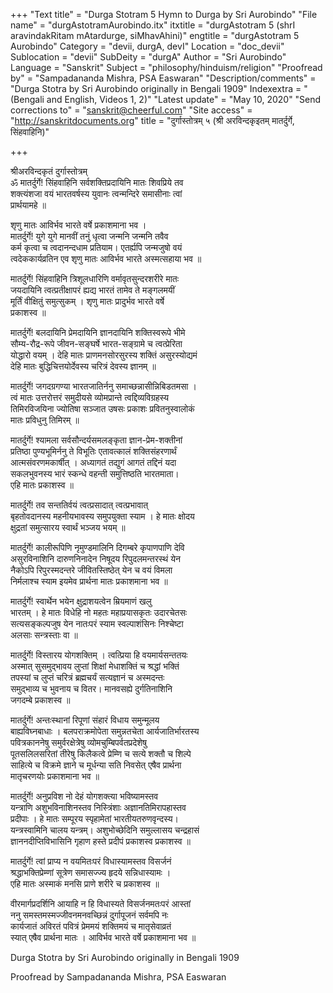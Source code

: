 +++
"Text title" = "Durga Stotram 5 Hymn to Durga by Sri Aurobindo"
"File name" = "durgAstotramAurobindo.itx"
itxtitle = "durgAstotram 5 (shrI aravindakRitam mAtardurge, siMhavAhini)"
engtitle = "durgAstotram 5 Aurobindo"
Category = "devii, durgA, devI"
Location = "doc_devii"
Sublocation = "devii"
SubDeity = "durgA"
Author = "Sri Aurobindo"
Language = "Sanskrit"
Subject = "philosophy/hinduism/religion"
"Proofread by" = "Sampadananda Mishra, PSA Easwaran"
"Description/comments" = "Durga Stotra by Sri Aurobindo originally in Bengali 1909"
Indexextra = "(Bengali and English, Videos 1, 2)"
"Latest update" = "May 10, 2020"
"Send corrections to" = "sanskrit@cheerful.com"
"Site access" = "http://sanskritdocuments.org"
title = "दुर्गास्तोत्रम् ५ (श्री अरविन्दकृइतम् मातर्दुर्गे, सिंहवाहिनि)"

+++
  
 श्रीअरविन्दकृतं दुर्गास्तोत्रम्   
ॐ मातर्दुर्गे! सिंहवाहिनि सर्वशक्तिप्रदायिनि मातः शिवप्रिये तव  
शक्त्यंशजा वयं भारतवर्षस्य युवानः त्वन्मन्दिरे समासीनाः त्वां  
प्रार्थयामहे ॥  
  
श‍ृणु मातः आविर्भव भारते वर्षे प्रकाशमाना भव ।  
मातर्दुर्गे! युगे युगे मानवीं तनुं धृत्वा जन्मनि जन्मनि तवैव  
कर्म कृत्वा च त्वदानन्दधाम प्रतियाम। एतर्ह्यपि जन्मजुषो वयं  
त्वदेककार्यव्रतिन एव श‍ृणु मातः आविर्भव भारते अस्मत्सहाया भव ॥  
  
मातर्दुर्गे! सिंहवाहिनि त्रिशूलधारिणि वर्मावृतसुन्दरशरीरे मातः  
जयदायिनि त्वत्प्रतीक्षापरं ह्यद्य भारतं तामेव ते मङ्गलमयीं  
मूर्तिं वीक्षितुं समुत्सुकम् । श‍ृणु मातः प्रादुर्भव भारते वर्षे  
प्रकाशस्व ॥  
  
मातर्दुर्गे! बलदायिनि प्रेमदायिनि ज्ञानदायिनि शक्तिस्वरूपे भीमे  
सौम्य-रौद्र-रूपे जीवन-सङ्घर्षे भारत-सङ्ग्रामे च त्वत्प्रेरिता  
योद्धारो वयम् । देहि मातः प्राणमनसोरसुरस्य शक्तिं असुरस्योद्यमं  
देहि मातः बुद्धिचित्तयोर्देवस्य चरित्रं देवस्य ज्ञानम् ॥  
  
मातर्दुर्गे! जगदग्रगण्या भारतजातिर्ननु समाच्छन्नासीन्निबिडतमसा ।  
त्वं मातः उत्तरोत्तरं समुदीयसे व्योमप्रान्ते त्वद्दिव्यविग्रहस्य  
तिमिरविजयिना ज्योतिषा सञ्जात उषसः प्रकाशः प्रवितनुस्वालोकं  
मातः प्रविधुनु तिमिरम् ॥  
  
मातर्दुर्गे! श्यामला सर्वसौन्दर्यसमलङ्कृता ज्ञान-प्रेम-शक्तीनां  
प्रतिष्ठा पुण्यभूमिर्ननु ते विभूतिः एतावत्कालं शक्तिसंहरणार्थं  
आत्मसंवरणमकार्षीत् । अध्यागतं तद्युगं आगतं तद्दिनं यदा  
सकलभुवनस्य भारं स्कन्धे वहन्ती समुत्तिष्ठति भारतमाता।  
एहि मातः प्रकाशस्व ॥  
  
मातर्दुर्गे! तव सन्ततिर्वयं त्वत्प्रसादात् त्वत्प्रभावात्  
बृहतोवदानस्य महनीयभावस्य समुपयुक्ता स्याम । हे मातः क्षोदय  
क्षुद्रतां समुत्सारय स्वार्थं भञ्जय भयम् ॥  
  
मातर्दुर्गे! कालीरूपिणि नृमुण्डमालिनि दिगम्बरे कृपाणपाणि देवि  
असुरविनाशिनि दारुणनिनादेन निषूदय रिपुदलमन्तरस्थं येन  
नैकोऽपि रिपुरस्मदन्तरे जीवितस्तिष्ठेत् येन च वयं विमला  
निर्मलाश्च स्याम इयमेव प्रार्थना मातः प्रकाशमाना भव ॥  
  
मातर्दुर्गे! स्वार्थेन भयेन क्षुद्राशयत्वेन म्रियमाणं खलु  
भारतम् । हे मातः विधेहि नो महतः महाप्रयासकृतः उदारचेतसः  
सत्यसङ्कल्पजुष येन नातःपरं स्याम स्वल्पाशंसिनः निश्चेष्टा  
अलसाः सन्त्रस्ताः वा ॥  
  
मातर्दुर्गे! विस्तारय योगशक्तिम् । त्वत्प्रिया हि वयमार्यसन्ततयः  
अस्मात् सुसमुद्भावय लुप्तां शिक्षां मेधाशक्तिं च श्रद्धां भक्तिं  
तपस्यां च लुप्तं चरित्रं ब्रह्मचर्यं सत्यज्ञानं च अस्मदन्तः  
समुद्भाव्य च भुवनाय च वितर। मानवसह्ये दुर्गतिनाशिनि  
जगदम्बे प्रकाशस्व ॥  
  
मातर्दुर्गे! अन्तःस्थानां रिपूणां संहारं विधाय समुन्मूलय  
बाह्यविघ्नबाधाः । बलपराक्रमोपेता समुन्नतचेता आर्यजातिर्भारतस्य  
पवित्रकाननेषु समुर्वरक्षेत्रेषु व्योमचुम्बिपर्वतप्रदेशेषु  
पूतसलिलसरितां तीरेषु किलैकत्वे प्रेम्णि च सत्ये शक्तौ च शिल्पे  
साहित्ये च विक्रमे ज्ञाने च मूर्धन्या सति निवसेत् एषैव प्रार्थना  
मातृचरणयोः प्रकाशमाना भव ॥  
  
मातर्दुर्गे! अनुप्रविश नो देहं योगशक्त्या भविष्यामस्तव  
यन्त्राणि अशुभविनाशिनस्तव निस्त्रिंशाः अज्ञानतिमिरापहास्तव  
प्रदीपाः । हे मातः सम्पूरय स्पृहामेतां भारतीयतरुणवृन्दस्य।  
यन्त्रस्वामिनि चालय यन्त्रम्। अशुभोच्छेदिनि समुल्लासय चन्द्रहासं  
ज्ञाननदीप्तिविभासिनि गृहाण हस्ते प्रदीपं प्रकाशस्व प्रकाशस्व ॥  
  
मातर्दुर्गे! त्वां प्राप्य न वयमितःपरं विधास्यामस्तव विसर्जनं  
श्रद्धाभक्तिप्रेम्णां सूत्रेण समासज्ज्य हृदये सन्निधास्यामः ।  
एहि मातः अस्माकं मनसि प्राणे शरीरे च प्रकाशस्व ॥  
  
वीरमार्गप्रदर्शिनि आयाहि न हि विधास्यते विसर्जनमतःपरं आस्तां  
ननु समस्तमस्मज्जीवनमनवच्छिन्नं दुर्गापूजनं सर्वमपि नः  
कार्यजातं अविरतं पवित्रं प्रेममयं शक्तिमयं च मातृसेवाव्रतं  
स्यात् एषैव प्रार्थना मातः । आविर्भव भारते वर्षे प्रकाशमाना भव ॥  
  
  
  
Durga Stotra by Sri Aurobindo originally in Bengali 1909  
  
Proofread by Sampadananda Mishra, PSA Easwaran  
  
